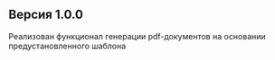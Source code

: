 ## Версия 1.0.0

Реализован функционал генерации pdf-документов на основании предустановленного шаблона
